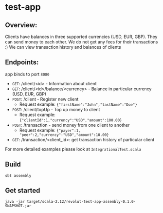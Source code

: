 # test-app

## Overview:

Clients have balances in three supported currencies (USD, EUR, GBP). They can send money to each other.
We do not get any fees for their transactions :)
We can view transaction history and balances of clients

## Endpoints:

app binds to port `8080`

* `GET`: /client/\<id\> - Information about client
* `GET`: /client/\<id\>/balance/\<currency\> - Balance in particular currency (USD, EUR, GBP)
* `POST`: /client - Register new client
  - Request example: ```{"firstName":"John","lastName":"Doe"}```
* `POST`: /client/topUp - Top up money to client
  - Request example: ```{"clientId":1,"currency":"USD","amount":100.00}```
* `POST`: /transaction - send money from one client to another
  - Request example: ```{"payer":1, "peer":2,"currency":"USD","amount":10.00}```
* `GET`: /transaction/\<client_id\>: get transaction history of particular client

For more detailed examples please look at `IntegrationalTest.scala`

## Build

```sbt assembly```

## Get started

```java -jar target/scala-2.12/revolut-test-app-assembly-0.1.0-SNAPSHOT.jar```
